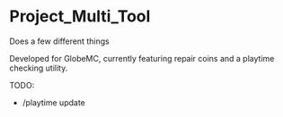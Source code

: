 # Project_Multi_Tool
Does a few different things

Developed for GlobeMC, currently featuring repair coins and a playtime checking utility.

TODO:
* /playtime update
